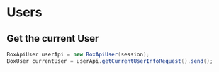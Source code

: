 Users
=====

Get the current User
--------------------
```java
BoxApiUser userApi = new BoxApiUser(session);
BoxUser currentUser = userApi.getCurrentUserInfoRequest().send();
```

